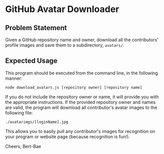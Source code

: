 # GitHub Avatar Downloader

## Problem Statement

Given a GitHub repository name and owner, download all the contributors' profile images and save them to a subdirectory, `avatars/`.

## Expected Usage

This program should be executed from the command line, in the following manner:

`node download_avatars.js [repository owner] [repository name]`

If you do not include the repository owner or name, it will provide you with the appropriate instructions. If the provided repository owner and names are valid, the program will download all contributor's avatar images to the following file:

`./avatarimgs/[loginName].jpg`

This allows you to easily pull any contributor's images for recognition on your program or website page (because recognition is fun!).

Cheers,
Bert-Bae